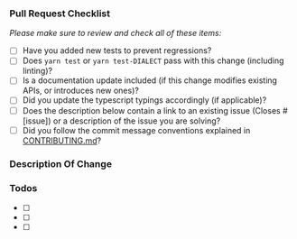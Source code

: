 <!--
Thanks for wanting to fix something on Sequelize - we already love you!
Please fill in the template below.
If unsure about something, just do as best as you're able.

If your PR only contains changes to documentation, you may skip the template below.
-->

### Pull Request Checklist

_Please make sure to review and check all of these items:_

- [ ] Have you added new tests to prevent regressions?
- [ ] Does `yarn test` or `yarn test-DIALECT` pass with this change (including linting)?
- [ ] Is a documentation update included (if this change modifies existing APIs, or introduces new ones)?
- [ ] Did you update the typescript typings accordingly (if applicable)?
- [ ] Does the description below contain a link to an existing issue (Closes #[issue]) or a description of the issue you are solving?
- [ ] Did you follow the commit message conventions explained in [CONTRIBUTING.md](https://github.com/sequelize/sequelize/blob/main/CONTRIBUTING.md)?

<!-- NOTE: these things are not required to open a PR and can be done afterwards / while the PR is open. -->

### Description Of Change

<!-- Please provide a description of the change here. -->

### Todos

- [ ] <!-- e.g. #1 feature: Extend the type script definition -->
- [ ] <!-- e.g. #2 test: Does this also work with MySQL 8? -->
- [ ] <!-- ... -->
